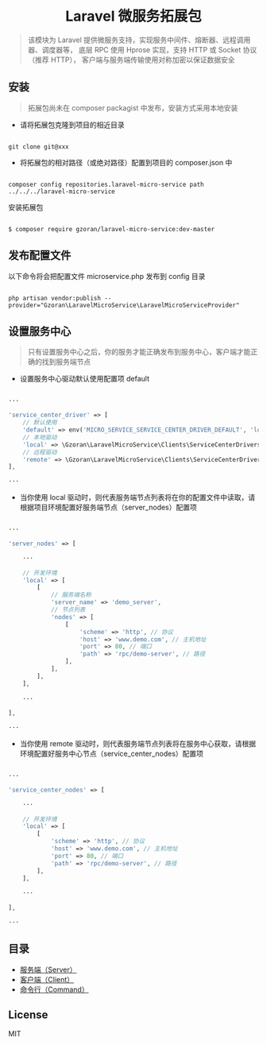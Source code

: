 
<h1 align="center"> Laravel 微服务拓展包 </h1>

> 该模块为 Laravel 提供微服务支持，实现服务中间件、熔断器、远程调用器、调度器等，
> 底层 RPC 使用 Hprose 实现，支持 HTTP 或 Socket 协议（推荐 HTTP），
> 客户端与服务端传输使用对称加密以保证数据安全

## 安装

> 拓展包尚未在 composer packagist 中发布，安装方式采用本地安装

- 请将拓展包克隆到项目的相近目录

```shell

git clone git@xxx

```

- 将拓展包的相对路径（或绝对路径）配置到项目的 composer.json 中

```shell

composer config repositories.laravel-micro-service path ../../../laravel-micro-service

```

安装拓展包

```shell

$ composer require gzoran/laravel-micro-service:dev-master

```

## 发布配置文件

以下命令将会把配置文件 microservice.php 发布到 config 目录

```shell

php artisan vendor:publish --provider="Gzoran\LaravelMicroService\LaravelMicroServiceProvider"

```

## 设置服务中心

> 只有设置服务中心之后，你的服务才能正确发布到服务中心，客户端才能正确的找到服务端节点

- 设置服务中心驱动默认使用配置项 default

```php

···

'service_center_driver' => [
    // 默认使用
    'default' => env('MICRO_SERVICE_SERVICE_CENTER_DRIVER_DEFAULT', 'local'),
    // 本地驱动
    'local' => \Gzoran\LaravelMicroService\Clients\ServiceCenterDrivers\LocalServiceCenterDriver::class,
    // 远程驱动
    'remote' => \Gzoran\LaravelMicroService\Clients\ServiceCenterDrivers\RemoteServiceCenterDriver::class,
],

···

```

- 当你使用 local 驱动时，则代表服务端节点列表将在你的配置文件中读取，请根据项目环境配置好服务端节点（server_nodes）配置项

```php

···

'server_nodes' => [

    ···
    
    // 开发环境
    'local' => [
        [
            // 服务端名称
            'server_name' => 'demo_server',
            // 节点列表
            'nodes' => [
                [
                    'scheme' => 'http', // 协议
                    'host' => 'www.demo.com', // 主机地址
                    'port' => 80, // 端口
                    'path' => 'rpc/demo-server', // 路径
                ],
            ],
        ],
    ],
    
    ···
    
],

···

```

- 当你使用 remote 驱动时，则代表服务端节点列表将在服务中心获取，请根据环境配置好服务中心节点（service_center_nodes）配置项

```php

···

'service_center_nodes' => [

    ···
    
    // 开发环境
    'local' => [
        [
            'scheme' => 'http', // 协议
            'host' => 'www.demo.com', // 主机地址
            'port' => 80, // 端口
            'path' => 'rpc/demo-server', // 路径
        ],
    ],
    
    ···
    
],

···

```

## 目录

- <a href="./docs/Server.md">服务端（Server）</a>
- <a href="./docs/Client.md">客户端（Client）</a>
- <a href="./docs/Command.md">命令行（Command）</a>

## License

MIT